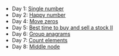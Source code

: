 - Day 1: [Single number](https://github.com/dgharsallah/leetcode-solutions/blob/master/30-days%20LeetCoding%20challenge/Day%201%20-%20Single%20number.py)
- Day 2: [Happy number](https://github.com/dgharsallah/leetcode-solutions/blob/master/30-days%20LeetCoding%20challenge/Day%202%20-%20Happy%20number.py)
- Day 4: [Move zeros](https://github.com/dgharsallah/leetcode-solutions/blob/master/30-days%20LeetCoding%20challenge/Day%204%20-%20Moves%20zeros.py)
- Day 5: [Best time to buy and sell a stock II](https://github.com/dgharsallah/leetcode-solutions/blob/master/30-days%20LeetCoding%20challenge/Day%205%20-%20best%20time%20to%20buy%20and%20sell%20stock%20II.py)
- Day 6: [Group anagrams](https://github.com/dgharsallah/leetcode-solutions/blob/master/30-days%20LeetCoding%20challenge/Day%206%20-%20Group%20anagrams.py)
- Day 7: [Count elements](https://github.com/dgharsallah/leetcode-solutions/blob/master/30-days%20LeetCoding%20challenge/Day%207%20-%20Count%20elements.py)
- Day 8: [Middle node](https://github.com/dgharsallah/leetcode-solutions/blob/master/30-days%20LeetCoding%20challenge/Day%208%20-%20Middle%20node.py)
